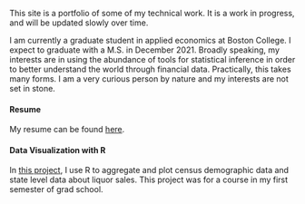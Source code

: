 
This site is a portfolio of some of my technical work. It is a work in progress, and will be updated slowly over time. 

I am currently a graduate student in applied economics at Boston College. I expect to graduate with a M.S. in December 2021. Broadly speaking, my interests are in using the abundance of tools for statistical inference in order to better understand the world through financial data. Practically, this takes many forms. I am a very curious person by nature and my interests are not set in stone. 

#### Resume

My resume can be found [here](https://github.com/kayadama/resume/blob/main/bcrist_resume.pdf). 

#### Data Visualization with R
In [this project](https://kayadama.github.io/st-project/ "ST-project"), I use R to aggregate and plot census demographic data and state level data about liquor sales. This project was for a course in my first semester of grad school. 
